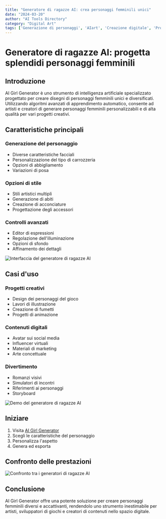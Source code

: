 ```yaml
---
title: "Generatore di ragazze AI: crea personaggi femminili unici"
date: "2024-03-20"
author: "AI Tools Directory"
category: "Digital Art"
tags: ['Generazione di personaggi', 'AIart', 'Creazione digitale', 'Progettazione del personaggio']
---
```

# Generatore di ragazze AI: progetta splendidi personaggi femminili

## Introduzione

AI Girl Generator è uno strumento di intelligenza artificiale specializzato progettato per creare disegni di personaggi femminili unici e diversificati. Utilizzando algoritmi avanzati di apprendimento automatico, consente ad artisti e creatori di generare personaggi femminili personalizzabili e di alta qualità per vari progetti creativi.

## Caratteristiche principali

### Generazione del personaggio
- Diverse caratteristiche facciali
- Personalizzazione del tipo di carrozzeria
- Opzioni di abbigliamento
- Variazioni di posa

### Opzioni di stile
- Stili artistici multipli
- Generazione di abiti
- Creazione di acconciature
- Progettazione degli accessori

### Controlli avanzati
- Editor di espressioni
- Regolazione dell'illuminazione
- Opzioni di sfondo
- Affinamento dei dettagli

![Interfaccia del generatore di ragazze AI](/imgs/ai-girl-generator/interface.jpg)

## Casi d'uso

### Progetti creativi
- Design dei personaggi del gioco
- Lavori di illustrazione
- Creazione di fumetti
- Progetti di animazione

### Contenuti digitali
- Avatar sui social media
- Influencer virtuali
- Materiali di marketing
- Arte concettuale

### Divertimento
- Romanzi visivi
- Simulatori di incontri
- Riferimenti ai personaggi
- Storyboard

![Demo del generatore di ragazze AI](/imgs/ai-girl-generator/demo.jpg)

## Iniziare

1. Visita [AI Girl Generator](https://ai-girl-generator.com)
2. Scegli le caratteristiche del personaggio
3. Personalizza l'aspetto
4. Genera ed esporta

## Confronto delle prestazioni

![Confronto tra i generatori di ragazze AI](/imgs/ai-girl-generator/comparison.jpg)

## Conclusione

AI Girl Generator offre una potente soluzione per creare personaggi femminili diversi e accattivanti, rendendolo uno strumento inestimabile per artisti, sviluppatori di giochi e creatori di contenuti nello spazio digitale.